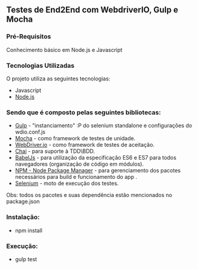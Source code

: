 ## Testes de End2End com WebdriverIO, Gulp e Mocha

### Pré-Requisitos
Conhecimento básico em Node.js e Javascript

### Tecnologias Utilizadas
O projeto utiliza as seguintes tecnologias:

* Javascript
* [Node.js](https://nodejs.org/)

### Sendo que é composto pelas seguintes bibliotecas:

* [Gulp](https://github.com/gulpjs/gulp) - "instanciamento" :P do selenium standalone e configurações do wdio.conf.js
* [Mocha](https://mochajs.org/) - como framework de testes de unidade.
* [WebDriver.io](http://webdriver.io/) - como framework de testes de aceitação.
* [Chai](http://chaijs.com/) - para suporte à TDD\BDD.
* [BabelJs](https://babeljs.io/) - para utilização da especificação ES6 e ES7 para todos navegadores (organização de código em módulos).
* [NPM - Node Package Manager](https://www.npmjs.com/) - para gerenciamento dos pacotes necessários para build e funcionamento do app .
* [Selenium](https://www.npmjs.com/package/selenium-standalone) - moto de execução dos testes.

Obs: todos os pacotes e suas dependência estão mencionados no package.json

### Instalação:

* npm install

### Execução:

* gulp test
